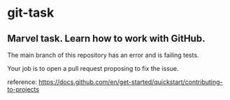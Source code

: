 # git-task

## Marvel task. Learn how to work with GitHub.

The main branch of this repository has an error and is failing tests. 

Your job is to open a pull request proposing to fix the issue. 

reference: https://docs.github.com/en/get-started/quickstart/contributing-to-projects

